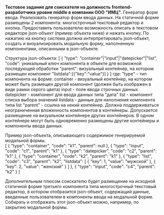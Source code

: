 **Тестовое задание для соискателя на должность frontend-разработчика уровня middle в компании ООО "ИМЦ".**
Генератор форм ввода.
Реализовать генератор форм ввода данных.
На статичной форме размещены 2 компонента: многострочный текстовый редактор и кнопка.
Предоставить пользователю возможность описать в текстовом редакторе json-объект (пример объекта ниже) и нажать кнопку.
По нажатию на кнопку система должна интерпретировать json-объект, создать и визуализировать модальную форму, 
наполненную компонентами, описанными в json-объекте.

Структура json-объекта:
[
	{
		"type": "container"|"input"|"datepicker"|"list", 
		"code": уникальный ключ компонента в объекте для возможной последующей обработки 
		"parent": визуальный контейнер, на котором размещен компонент
		"listdata":[{"key":"value"}]
	}
]
где:
"type" - тип компонента на форме:
	container - визуальный контейнер, на котором может быть размещен другой компонент (должен быть изображен в виде рамки серого цвета)
	input - поле ввода строчных данных
	datepicker - компонент для ввода данных типа "дата"
	list - компонент списка выбора значений
	listdata - данные для наполнения компонента типа list
"parent" - ссылка на некий контейнер. Должна поддерживаться неограниченная вложенность компонентов в контейнеры. 
	Допускается размещение на визуальном контейнере других контейнеров.
	В одном контейнере могут быть одновременно размещены другие контейнеры и компоненты ввода данных.
	
Пример json-объекта, описывающего содержимое генерируемой модальной формы.	
[
  {
    "type": "container",
    "code": "k1",
    "parent": null
  },
  {
    "type": "input",
    "code": "c1",
    "parent": "k1"
  },
  {
    "type": "datepicker",
    "code": "c2",
    "parent": "k1"
  },
  {
    "type": "container",
    "code": "k2",
    "parent": "k1"
  },
  {
    "type": "list",
    "code": "с3",
    "parent": "k2",
    "listdata": [
      {
        "key": 1,
        "value": "мужской"
      },
      {
        "key": 2,
        "value": "женский"
      }
    ]
  },
  {
    "type": "input",
    "code": "c4",
    "parent": "k2"
  }
]


Дополнительным плюсом соискателю будет размещение на исходной статичной форме третьего компонента типа многострочный текстовый редактор,
в котором отобразится json-объект, содержащий данные, введенные пользователем в компоненты ввода на модальной форме.
Собирать и отображать этот json-объект можно, например, по закрытию модальной формы.

